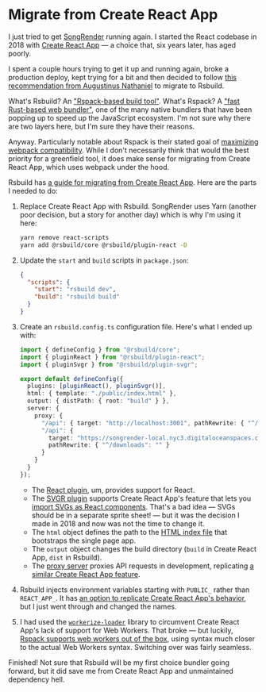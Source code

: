 # Migrate from Create React App

I just tried to get [SongRender](https://songrender.com/) running again. I started the React codebase in 2018 with [Create React App](https://create-react-app.dev/) — a choice that, six years later, has aged poorly.

I spent a couple hours trying to get it up and running again, broke a production deploy, kept trying for a bit and then decided to follow [this recommendation from Augustinus Nathaniel](https://twitter.com/sozonome/status/1744738854677131461) to migrate to Rsbuild.

What's Rsbuild? An ["Rspack-based build tool"](https://www.rsbuild.dev). What's Rspack? A ["fast Rust-based web bundler"](https://www.rspack.dev), one of the many native bundlers that have been popping up to speed up the JavaScript ecosystem. I'm not sure why there are two layers here, but I'm sure they have their reasons.

Anyway. Particularly notable about Rspack is their stated goal of [maximizing webpack compatibility](https://www.rspack.dev/guide/migrate-from-webpack.html). While I don't necessarily think that would the best priority for a greenfield tool, it does make sense for migrating from Create React App, which uses webpack under the hood.

Rsbuild has [a guide for migrating from Create React App](https://rsbuild.dev/guide/migration/cra). Here are the parts I needed to do:

1. Replace Create React App with Rsbuild. SongRender uses Yarn (another poor decision, but a story for another day) which is why I'm using it here:

   ```bash
   yarn remove react-scripts
   yarn add @rsbuild/core @rsbuild/plugin-react -D
   ```

2. Update the `start` and `build` scripts in `package.json`:

   ```json
   {
     "scripts": {
       "start": "rsbuild dev",
       "build": "rsbuild build"
     }
   }
   ```

3. Create an `rsbuild.config.ts` configuration file. Here's what I ended up with:

   ```ts
   import { defineConfig } from "@rsbuild/core";
   import { pluginReact } from "@rsbuild/plugin-react";
   import { pluginSvgr } from "@rsbuild/plugin-svgr";

   export default defineConfig({
     plugins: [pluginReact(), pluginSvgr()],
     html: { template: "./public/index.html" },
     output: { distPath: { root: "build" } },
     server: {
       proxy: {
         "/api": { target: "http://localhost:3001", pathRewrite: { "^/api": "" } },
         "/api": {
           target: "https://songrender-local.nyc3.digitaloceanspaces.com",
           pathRewrite: { "^/downloads": "" }
         }
       }
     }
   });
   ```

   - The [React plugin](https://rsbuild.dev/plugins/list/plugin-react), um, provides support for React.
   - The [SVGR plugin](https://rsbuild.dev/plugins/list/plugin-svgr) supports Create React App's feature that lets you [import SVGs as React components](https://create-react-app.dev/docs/adding-images-fonts-and-files/#adding-svgs). That's a bad idea — SVGs should be in a separate sprite sheet! — but it was the decision I made in 2018 and now was not the time to change it.
   - The `html` object defines the path to the [HTML index file](https://rsbuild.dev/guide/basic/html-template) that bootstraps the single page app.
   - The `output` object changes the build directory (`build` in Create React App, `dist` in Rsbuild).
   - The [proxy server](https://rsbuild.dev/config/server/proxy) proxies API requests in development, replicating [a similar Create React App feature](https://create-react-app.dev/docs/proxying-api-requests-in-development/).

4. Rsbuild injects environment variables starting with `PUBLIC_` rather than `REACT_APP_`. It has [an option to replicate Create React App's behavior](https://rsbuild.dev/guide/migration/cra#environment-variables), but I just went through and changed the names.

5. I had used the [`workerize-loader`](https://github.com/developit/workerize-loader) library to circumvent Create React App's lack of support for Web Workers. That broke — but luckily, [Rspack supports web workers out of the box](https://rspack.org/guide/web-workers), using syntax much closer to the actual Web Workers syntax. Switching over was fairly seamless.

Finished! Not sure that Rsbuild will be my first choice bundler going forward, but it did save me from Create React App and unmaintained dependency hell.
